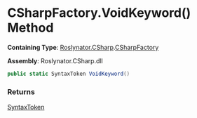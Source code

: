 # CSharpFactory\.VoidKeyword\(\) Method

**Containing Type**: [Roslynator.CSharp](../../README.md)\.[CSharpFactory](../README.md)

**Assembly**: Roslynator\.CSharp\.dll

```csharp
public static SyntaxToken VoidKeyword()
```

### Returns

[SyntaxToken](https://docs.microsoft.com/en-us/dotnet/api/microsoft.codeanalysis.syntaxtoken)

